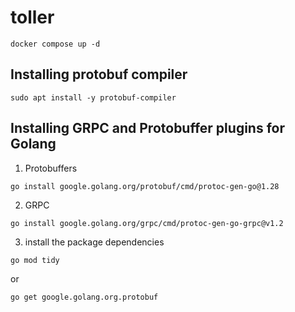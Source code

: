 # toller

```
docker compose up -d
```

## Installing protobuf compiler
```
sudo apt install -y protobuf-compiler
```

## Installing GRPC and Protobuffer plugins for Golang
1. Protobuffers
```
go install google.golang.org/protobuf/cmd/protoc-gen-go@1.28
```
2. GRPC
```
go install google.golang.org/grpc/cmd/protoc-gen-go-grpc@v1.2
```
3. install the package dependencies
```
go mod tidy
```
or
```
go get google.golang.org.protobuf
```
